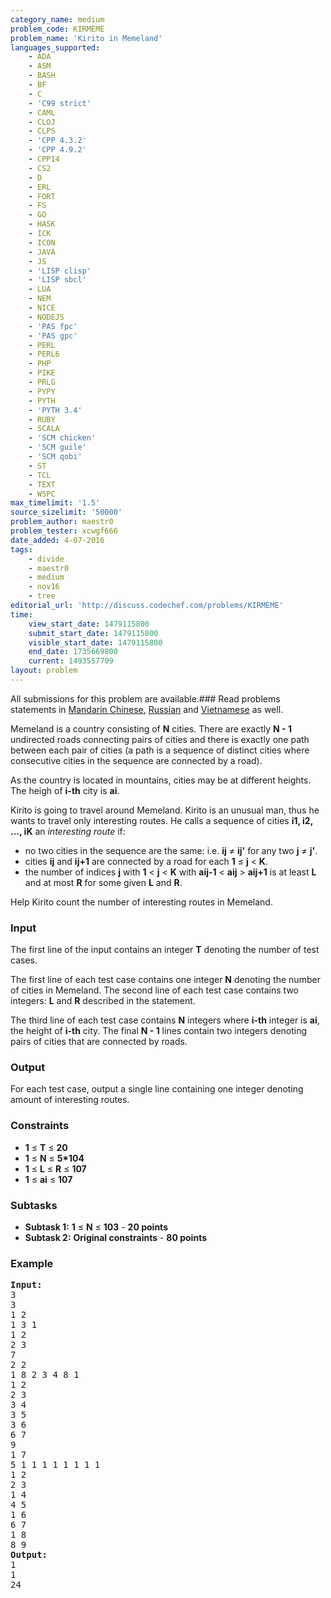 ```yaml
---
category_name: medium
problem_code: KIRMEME
problem_name: 'Kirito in Memeland'
languages_supported:
    - ADA
    - ASM
    - BASH
    - BF
    - C
    - 'C99 strict'
    - CAML
    - CLOJ
    - CLPS
    - 'CPP 4.3.2'
    - 'CPP 4.9.2'
    - CPP14
    - CS2
    - D
    - ERL
    - FORT
    - FS
    - GO
    - HASK
    - ICK
    - ICON
    - JAVA
    - JS
    - 'LISP clisp'
    - 'LISP sbcl'
    - LUA
    - NEM
    - NICE
    - NODEJS
    - 'PAS fpc'
    - 'PAS gpc'
    - PERL
    - PERL6
    - PHP
    - PIKE
    - PRLG
    - PYPY
    - PYTH
    - 'PYTH 3.4'
    - RUBY
    - SCALA
    - 'SCM chicken'
    - 'SCM guile'
    - 'SCM qobi'
    - ST
    - TCL
    - TEXT
    - WSPC
max_timelimit: '1.5'
source_sizelimit: '50000'
problem_author: maestr0
problem_tester: xcwgf666
date_added: 4-07-2016
tags:
    - divide
    - maestr0
    - medium
    - nov16
    - tree
editorial_url: 'http://discuss.codechef.com/problems/KIRMEME'
time:
    view_start_date: 1479115800
    submit_start_date: 1479115800
    visible_start_date: 1479115800
    end_date: 1735669800
    current: 1493557709
layout: problem
---
```

All submissions for this problem are available.###  Read problems statements in [Mandarin Chinese](http://www.codechef.com/download/translated/NOV16/mandarin/KIRMEME.pdf), [Russian](http://www.codechef.com/download/translated/NOV16/russian/KIRMEME.pdf) and [Vietnamese](http://www.codechef.com/download/translated/NOV16/vietnamese/KIRMEME.pdf) as well.

Memeland is a country consisting of **N** cities. There are exactly **N - 1** undirected roads connecting pairs of cities and there is exactly one path between each pair of cities (a path is a sequence of distinct cities where consecutive cities in the sequence are connected by a road).

As the country is located in mountains, cities may be at different heights. The heigh of **i-th** city is **ai**.

Kirito is going to travel around Memeland. Kirito is an unusual man, thus he wants to travel only interesting routes. He calls a sequence of cities **i1, i2, ..., iK** an *interesting route* if:

- no two cities in the sequence are the same: i.e. **ij** ≠ **ij'** for any two **j** ≠ **j'**.
- cities **ij** and **ij+1** are connected by a road for each **1** ≤ **j** &lt; **K**.
- the number of indices **j** with **1** &lt; **j** &lt; **K** with **aij-1** &lt; **aij** &gt; **aij+1** is at least **L** and at most **R** for some given **L** and **R**.

Help Kirito count the number of interesting routes in Memeland.

### Input

The first line of the input contains an integer **T** denoting the number of test cases.

The first line of each test case contains one integer **N** denoting the number of cities in Memeland. The second line of each test case contains two integers: **L** and **R** described in the statement.

The third line of each test case contains **N** integers where **i-th** integer is **ai**, the height of **i-th** city. The final **N - 1** lines contain two integers denoting pairs of cities that are connected by roads.

### Output

For each test case, output a single line containing one integer denoting amount of interesting routes.

### Constraints

- **1** ≤ **T** ≤ **20**
- **1** ≤ **N** ≤ **5\*104**
- **1** ≤ **L** ≤ **R** ≤ **107**
- **1** ≤ **ai** ≤ **107**

### Subtasks

- **Subtask 1:** **1** ≤ **N** ≤ **103** - **20 points**
- **Subtask 2:** **Original constraints** - **80 points**

### Example

<pre><b>Input:</b>
<tt>3
3
1 2
1 3 1
1 2
2 3
7
2 2
1 8 2 3 4 8 1
1 2
2 3
3 4
3 5
3 6
6 7
9
1 7
5 1 1 1 1 1 1 1 1
1 2
2 3
1 4
4 5
1 6
6 7
1 8
8 9</tt>
<b>Output:</b>
<tt>1
1
24</tt>
</pre>